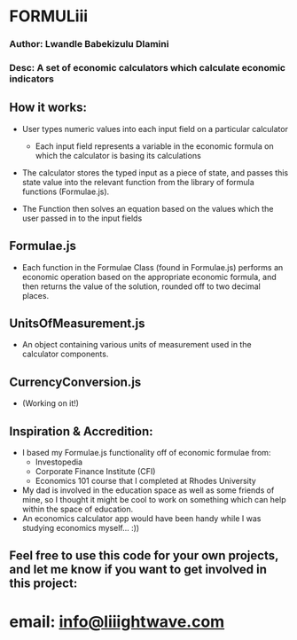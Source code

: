# FORMULiii

### Author: Lwandle Babekizulu Dlamini

### Desc: A set of economic calculators which calculate economic indicators

## How it works:

- User types numeric values into each input field on a particular calculator

  - Each input field represents a variable in the economic formula on which the calculator is basing its calculations

- The calculator stores the typed input as a piece of state, and passes this state value into the relevant function from the library of formula functions (Formulae.js).
- The Function then solves an equation based on the values which the user passed in to the input fields

## Formulae.js

- Each function in the Formulae Class (found in Formulae.js) performs an economic operation based on the appropriate economic formula, and then returns the value of the solution, rounded off to two decimal places.

## UnitsOfMeasurement.js

- An object containing various units of measurement used in the calculator components.

## CurrencyConversion.js

- (Working on it!)

## Inspiration & Accredition:

- I based my Formulae.js functionality off of economic formulae from:
  - Investopedia
  - Corporate Finance Institute (CFI)
  - Economics 101 course that I completed at Rhodes University
- My dad is involved in the education space as well as some friends of mine, so I thought it might be cool to work on something which can help within the space of education.
- An economics calculator app would have been handy while I was studying economics myself... :))

## Feel free to use this code for your own projects, and let me know if you want to get involved in this project:

# email: info@liiightwave.com
